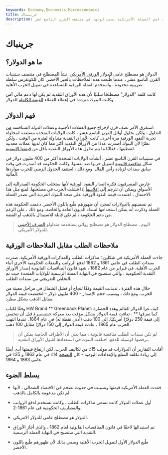 ```yaml
---
keywords: Economy,Economics,Macroeconomics
title: جرينباك
description: المصطلح العامي للدولار الورقي الأمريكي ، يُطلق عليه اسم العملة الأمريكية بسبب لونها في منتصف القرن التاسع عشر.
---
```


# جرينباك
## ما هو الدولار؟

الدولار هو مصطلح عامى للدولار [الورقي الأمريكي](/paper_money). نشأ المصطلح في منتصف ستينيات القرن التاسع عشر ، عندما طُبعت هذه الملاحظات بالحبر الأخضر. كان للكونغرس سلطة ضريبية محدودة ، واستخدم العملة الورقية للمساعدة في تمويل الحرب الأهلية.

كانت كلمة "الدولار" مصطلحًا سلبيًا لأن هذه الأوراق النقدية لم يكن لها دعم مالي آمن وكانت البنوك مترددة في إعطاء العملاء [القيمة الكاملة](/full-value) للدولار.

## فهم الدولار

استغرق الأمر نصف قرن لإخراج جميع العملات الأجنبية وعملات الدولة المتنافسة [من](/currency) التداول ، ولكن بحلول أوائل القرن التاسع عشر ، كانت الولايات المتحدة مستعدة لمحاولة تجربة النقود الورقية مرة أخرى. كانت الأوراق النقدية متداولة لفترة من الوقت ، ولكن نظرًا لأن البنوك أصدرت عددًا من الأوراق النقدية أكثر مما كان لديها عملات معدنية لتغطيتها ، فغالبًا ما يتم تداول هذه الأوراق النقدية بأقل من [قيمتها الاسمية](/facevalue).

في ستينيات القرن التاسع عشر ، أنشأت الولايات المتحدة أكثر من 400 مليون دولار في شكل [مناقصة قانونية](/legal-tender) لتمويل حربها ضد نفسها. وكانت الحكومة قد أصدرت في وقت سابق سندات لزيادة رأس المال. ومع ذلك ، استنفد الجدول الزمني للحرب مواردها المالية.

عارض المصرفيون فكرة إصدار النقود الورقية لأنها ستجلب الحكومة الفيدرالية إلى الأسواق ويمكن أن تترجم إلى [إفلاسها](/bankruptcy) إذا فشلت الحرب في مصلحتها. لمنع مثل هذا الاحتمال ، اعتمدت قيمة النقود الورقية على صحة البنوك الفردية التي تصدر العملة.

تم تسميتهم بالدولارات لمجرد أن ظهورهم طُبع باللون الأخضر. دعمت الحكومة هذه العملة وذكرت أنه يمكن استخدامها لسداد الديون العامة والخاصة. ومع ذلك ، على الرغم من دعم الحكومة ، لم تكن قابلة للاستبدال بالذهب أو الفضة.

> اليوم ، مصطلح الدولار هو مصطلح روائي يستخدمه متداولو [الصرف الأجنبي](/foreign-exchange) للدولار الأمريكي.

>

## ملاحظات الطلب مقابل الملاحظات الورقية

جاءت العملة الأمريكية في شكلين ؛ مذكرات الطلب والمذكرات الورقية الأمريكية. صدرت سندات الطلب في عامي 1861 و 1862 لدفع الرواتب والنفقات الحكومية الأخرى أثناء الحرب الأهلية. في فبراير من عام 1862 ، شهد قانون المناقصات القانونية إصدار الأوراق النقدية الحكومية ، والتي ستصبح في النهاية العملة الرسمية للولايات المتحدة حيث تم التخلص التدريجي من سندات الطلب.

خلال هذه الفترة ، تذبذبت القيمة وفقًا لنجاح أو فشل الشمال في مراحل معينة من الحرب. ومع ذلك ، وبسبب حجم الإصدار - 400 مليون دولار - انخفضت قيمة الدولار مقابل الذهب بشكل مطرد.

وفقًا لكتاب HW Brand ** Greenback Planet: كيف غزا الدولار العالم وهدد الحضارة كما نعرفها ** ، تعافت قيمة الدولار بشكل مؤقت بعد معركة جيتيسبيرغ قبل أن تنخفض إلى قيمة 258 دولارًا أمريكيًا. إلى 100 ذهب (أدنى نقطة له) في عام 1864. عندما انتهت الحرب عام 1865 ، عادت قيمة الدولار إلى 150 دولارًا مقابل 100 ذهب.

> لم تكن سندات الطلب مناقصة قانونية ، مما يعني أن الأطراف الخاصة يمكن أن ترفضها كوسيلة للدفع. اختلفت البنوك في استعدادها لقبول الأوراق النقدية.

>

أفادت التقارير أن الدولارات قد مولت 15٪ من تكاليف الحرب. لكن ارتفاع قيمتها أدى أيضًا إلى زيادة تكلفة السلع والإمدادات اليومية - كان [التضخم](/inflation) 14٪ في عام 1862 و 25٪ في عامي 1863 و 1864.

## يسلط الضوء

- فقدت العملة الأمريكية قيمتها وتسببت في حدوث تضخم في الاقتصاد الشمالي ، لأنها لم تكن مدعومة بالكامل بالذهب.

- أول عملات الدولار كانت تسمى مذكرات الطلب ، وكانت تستخدم لدفع الرواتب والمصاريف الحكومية في عام 1861-2.

- الدولار هو مصطلح عامى للدولار الامريكى.

- تم استبدالها لاحقًا في قانون المناقصات القانونية لعام 1862 ، والذي أجاز الأوراق النقدية التي ستصبح في النهاية العملة الرسمية.

- طُبع الدولار الأول لتمويل الحرب الأهلية وسمي بذلك لأن ظهورهم طُبع باللون الأخضر.

